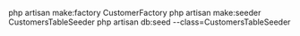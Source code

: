 php artisan make:factory CustomerFactory
php artisan make:seeder CustomersTableSeeder
php artisan db:seed --class=CustomersTableSeeder
